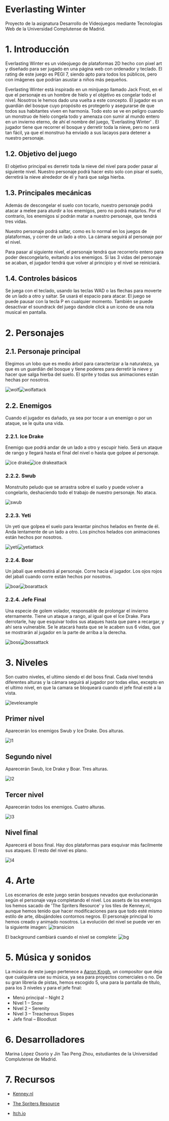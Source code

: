 # Everlasting Winter

Proyecto de la asignatura Desarrollo de Videojuegos mediante Tecnologías Web de la Universidad Complutense de Madrid.

# 1. Introducción

Everlasting Winter es un videojuego de plataformas 2D hecho con pixel art y diseñado para ser jugado en una página web con ordenador y teclado. El rating de este juego es PEGI 7, siendo apto para todos los públicos, pero con imágenes que podrían asustar a niños más pequeños.

Everlasting Winter está inspirado en un minijuego llamado Jack Frost, en el que el personaje es un hombre de hielo y el objetivo es congelar todo el nivel. Nosotros le hemos dado una vuelta a este concepto. El jugador es un guardián del bosque cuyo propósito es protegerlo y asegurarse de que todos sus habitantes viven en harmonía. Todo esto se ve en peligro cuando un monstruo de hielo congela todo y amenaza con sumir al mundo entero en un invierno eterno, de ahí el nombre del juego, 'Everlasting Winter' . El jugador tiene que recorrer el bosque y derretir toda la nieve, pero no será tan fácil, ya que el monstruo ha enviado a sus lacayos para detener a nuestro personaje.

## 1.2. Objetivo del juego

El objetivo principal es derretir toda la nieve del nivel para poder pasar al siguiente nivel. Nuestro personaje podrá hacer esto solo con pisar el suelo, derretirá la nieve alrededor de él y hará que salga hierba.

## 1.3. Principales mecánicas

Además de descongelar el suelo con tocarlo, nuestro personaje podrá atacar a melee para aturdir a los enemigos, pero no podrá matarlos. Por el contrario, los enemigos sí podrán matar a nuestro personaje, que tendrá tres vidas.

Nuestro personaje podrá saltar, como es lo normal en los juegos de plataformas, y correr de un lado a otro. La cámara seguirá al personaje por el nivel.

Para pasar al siguiente nivel, el personaje tendrá que recorrerlo entero para poder descongelarlo, evitando a los enemigos. Si las 3 vidas del personaje se acaban, el jugador tendrá que volver al principio y el nivel se reiniciará.

## 1.4. Controles básicos

Se juega con el teclado, usando las teclas WAD o las flechas para moverte de un lado a otro y saltar. Se usará el espacio para atacar.
El juego se puede pausar con la tecla P en cualquier momento. También se puede desactivar el soundrack del juego dandole click a un icono de una nota musical en pantalla.

# 2. Personajes

## 2.1. Personaje principal

Elegimos un lobo que es medio árbol para caracterizar a la naturaleza, ya que es un guardián del bosque y tiene poderes para derretir la nieve y hacer que salga hierba del suelo. El sprite y todas sus animaciones están hechas por nosotros.

![wolf](https://s5.gifyu.com/images/wolf_run.gif)![wolfattack](https://i.imgur.com/P12Xq70.png)


## 2.2. Enemigos
Cuando el jugador es dañado, ya sea por tocar a un enemigo o por un ataque, se le quita una vida.

### 2.2.1. Ice Drake

Enemigo que podrá andar de un lado a otro y escupir hielo. Será un ataque de rango y llegará hasta el final del nivel o hasta que golpee al personaje.

![ice drake](https://vignette.wikia.nocookie.net/maplestory/images/9/94/Mob_Ice_Drake.png/revision/latest/scale-to-width-down/340?cb=20080126051117)![ice drakeattack](https://i.imgur.com/24qMyhL.png)

### 2.2.2. Swub

Monstruito peludo que se arrastra sobre el suelo y puede volver a congelarlo, deshaciendo todo el trabajo de nuestro personaje. No ataca.

![swub](https://cdn.wikimg.net/en/strategywiki/images/9/9e/MS_Monster_Murukun.png)

### 2.2.3. Yeti

Un yeti que golpea el suelo para levantar pinchos helados en frente de él. Anda lentamente de un lado a otro. Los pinchos helados con animaciones están hechos por nosotros.

![yeti](https://vignette.wikia.nocookie.net/maplestory/images/b/bd/Mob_Yeti.png/revision/latest/scale-to-width-down/340?cb=20100814143115)![yetiattack](https://i.imgur.com/YvJhL5t.png)

### 2.2.4. Boar

Un jabalí que embestirá al personaje. Corre hacia el jugador. Los ojos rojos del jabalí cuando corre están hechos por nosotros.

![boar](https://www.spriters-resource.com/resources/sheet_icons/20/21685.png)![boarattack](https://i.imgur.com/kaNRxuL.png)

### 2.2.4. Jefe Final

Una especie de golem volador, responsable de prolongar el invierno eternamente. Tiene un ataque a rango, al igual que el Ice Drake. Para derrotarle, hay que esquivar todos sus ataques hasta que pare a recargar, y ahí sera vulnerable. Se le atacará hasta que se le acaben sus 6 vidas, que se mostrarán al jugador en la parte de arriba a la derecha. 

![boss](https://vignette.wikia.nocookie.net/maplestory/images/6/62/Mob_Opachu.png/revision/latest?cb=20080126055504)![bossattack](https://i.imgur.com/jmctplo.png)

# 3. Niveles
Son cuatro niveles, el ultimo siendo el del boss final. Cada nivel tendrá diferentes alturas y la cámara seguirá al jugador por todas ellas, excepto en el ultimo nivel, en que la camara se bloqueará cuando el jefe final esté a la vista.

![levelexample](https://i.imgur.com/AoEkvVk.png)

## Primer nivel
Aparecerán los enemigos Swub y Ice Drake. Dos alturas.

![l1](https://i.imgur.com/YNEWtuP.png)

## Segundo nivel
Aparecerán Swub, Ice Drake y Boar. Tres alturas.

![l2](https://i.imgur.com/Z3N85qS.png)

## Tercer nivel
Aparecerán todos los enemigos. Cuatro alturas. 

![l3](https://i.imgur.com/H6177uX.png)

## Nivel final
Aparecerá el boss final. Hay dos plataformas para esquivar más facilmente sus ataques. El resto del nivel es plano.

![l4](https://i.imgur.com/YiFoyKF.png)

# 4. Arte
Los escenarios de este juego serán bosques nevados que evolucionarán según el personaje vaya completando el nivel.  Los assets de los enemigos los hemos sacado de 'The Spriters Resource' y los tiles de Kenney.nl, aunque hemos tenido que hacer modificaciones para que todo esté mismo estilo de arte, dibujándoles contornos negros. El personaje principal lo hemos creado y animado nosotros.
La evolución del nivel se puede ver en la siguiente imagen:
![transicion](https://i.imgur.com/RhrzzTT.png)

El background cambiará cuando el nivel se complete:
![bg](https://i.imgur.com/sXGeiDn.png)

# 5. Música y sonidos
La música de este juego pertenece a [Aaron Krogh](https://www.youtube.com/user/amkrogh89/featured "Aaron Krogh"), un compositor que deja que cualquiera use su música, ya sea para proyectos comerciales o no. De su gran librería de pistas, hemos escogido 5, una para la pantalla de título, para los 3 niveles y para el jefe final:
- Menú principal – Night 2
- Nivel 1 – Snow
- Nivel 2 – Serenity
- Nivel 3 – Treacherous Slopes
- Jefe final – Bloodlust

# 6. Desarrolladores
Marina López Osorio y Jin Tao Peng Zhou, estudiantes de la Universidad Complutense de Madrid.

# 7. Recursos

* [Kenney.nl](https://www.kenney.nl/)

* [The Spriters Resource](https://www.spriters-resource.com/)

* [Itch.io](https://itch.io/game-assets)
